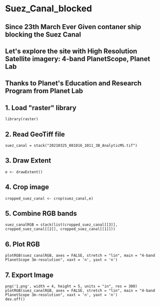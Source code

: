 # Suez_Canal_blocked

## Since 23th March Ever Given contaner ship blocking the Suez Canal

## Let's explore the site with High Resolution Satellite imagery: 4-band PlanetScope, Planet Lab 
## Thanks to Planet's Education and Research Program from Planet Lab

## 1. Load "raster" library
```
library(raster)
```

## 2. Read GeoTiff file
```
suez_canal = stack("20210325_081016_1011_3B_AnalyticMS.tif")
```

## 3. Draw Extent
```
e <- drawExtent()
```

## 4. Crop image
```
cropped_suez_canal <- crop(suez_canal,e)
```

## 5. Combine RGB bands
```
suez_canalRGB = stack(list(cropped_suez_canal[[3]], cropped_suez_canal[[2]], cropped_suez_canal[[1]]))
```

## 6. Plot RGB
```
plotRGB(suez_canalRGB, axes = FALSE, stretch = "lin", main = "4-band PlanetScope 3m-resolution", xaxt = 'n', yaxt = 'n')
```

## 7. Export Image
```
png('1.png', width = 4, height = 5, units = "in", res = 300)
plotRGB(suez_canalRGB, axes = FALSE, stretch = "lin", main = "4-band PlanetScope 3m-resolution", xaxt = 'n', yaxt = 'n')
dev.off()
```

